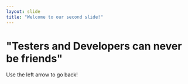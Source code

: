 ```yaml
---
layout: slide
title: "Welcome to our second slide!"
---
```

# **&quot;Testers and Developers can never be friends&quot;**
Use the left arrow to go back!
